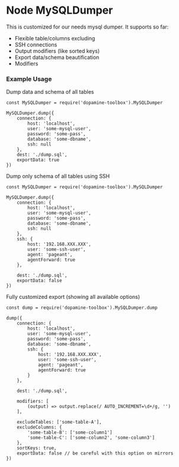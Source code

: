 # Node MySQLDumper
This is customized for our needs mysql dumper. It supports so far:
- Flexible table/columns excluding
- SSH connections
- Output modifiers (like sorted keys)
- Export data/schema beautification
- Modifiers


### Example Usage
Dump data and schema of all tables
```nodejs
const MySQLDumper = require('dopamine-toolbox').MySQLDumper

MySQLDumper.dump({
    connection: {
        host: 'localhost',
        user: 'some-mysql-user',
        password: 'some-pass',
        database: 'some-dbname',
        ssh: null
    },
    dest: './dump.sql',
    exportData: true
})
```

Dump only schema of all tables using SSH
```nodejs
const MySQLDumper = require('dopamine-toolbox').MySQLDumper

MySQLDumper.dump({
    connection: {
        host: 'localhost',
        user: 'some-mysql-user',
        password: 'some-pass',
        database: 'some-dbname',
        ssh: null
    },
    ssh: {
        host: '192.168.XXX.XXX',
        user: 'some-ssh-user',
        agent: 'pageant',
        agentForward: true
    },
    
    dest: './dump.sql',
    exportData: false
})
```

Fully customized export (showing all available options)
```nodejs
const dump = require('dopamine-toolbox').MySQLDumper.dump

dump({
    connection: {
        host: 'localhost',
        user: 'some-mysql-user',
        password: 'some-pass',
        database: 'some-dbname',
        ssh: {
            host: '192.168.XXX.XXX',
            user: 'some-ssh-user',
            agent: 'pageant',
            agentForward: true
        }
    },
    
    dest: './dump.sql',
    
    modifiers: [
        (output) => output.replace(/ AUTO_INCREMENT=\d+/g, '')
    ],
    
    excludeTables: ['some-table-A'],
    excludeColumns: {
        'some-table-B': ['some-column1']
        'some-table-C': ['some-column2', 'some-column3']
    },
    sortKeys: true,
    exportData: false // be careful with this option on mirrors
})
```